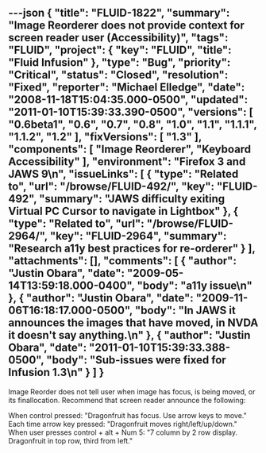 ---json
{
  "title": "FLUID-1822",
  "summary": "Image Reorderer does not provide context for screen reader user (Accessibility)",
  "tags": "FLUID",
  "project": {
    "key": "FLUID",
    "title": "Fluid Infusion"
  },
  "type": "Bug",
  "priority": "Critical",
  "status": "Closed",
  "resolution": "Fixed",
  "reporter": "Michael Elledge",
  "date": "2008-11-18T15:04:35.000-0500",
  "updated": "2011-01-10T15:39:33.390-0500",
  "versions": [
    "0.6beta1",
    "0.6",
    "0.7",
    "0.8",
    "1.0",
    "1.1",
    "1.1.1",
    "1.1.2",
    "1.2"
  ],
  "fixVersions": [
    "1.3"
  ],
  "components": [
    "Image Reorderer",
    "Keyboard Accessibility"
  ],
  "environment": "Firefox 3 and JAWS 9\n",
  "issueLinks": [
    {
      "type": "Related to",
      "url": "/browse/FLUID-492/",
      "key": "FLUID-492",
      "summary": "JAWS difficulty exiting Virtual PC Cursor to navigate in Lightbox"
    },
    {
      "type": "Related to",
      "url": "/browse/FLUID-2964/",
      "key": "FLUID-2964",
      "summary": "Research a11y best practices for re-orderer"
    }
  ],
  "attachments": [],
  "comments": [
    {
      "author": "Justin Obara",
      "date": "2009-05-14T13:59:18.000-0400",
      "body": "a11y issue\n"
    },
    {
      "author": "Justin Obara",
      "date": "2009-11-06T16:18:17.000-0500",
      "body": "In JAWS it announces the images that have moved, in NVDA it doesn't say anything.\n"
    },
    {
      "author": "Justin Obara",
      "date": "2011-01-10T15:39:33.388-0500",
      "body": "Sub-issues were fixed for Infusion 1.3\n"
    }
  ]
}
---
Image Reorder does not tell user when image has focus, is being moved, or its finallocation. Recommend that screen reader announce the following:

When control pressed: "Dragonfruit has focus. Use arrow keys to move."\
Each time arrow key pressed: "Dragonfruit moves right/left/up/down."\
When user presses control + alt + Num 5: "7 column by 2 row display. Dragonfruit in top row, third from left."

        